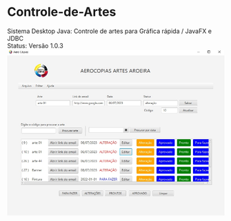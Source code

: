 # Controle-de-Artes
Sistema Desktop Java: Controle de artes para Gráfica rápida / JavaFX e JDBC
<br>Status: Versão 1.0.3 <br>
<img src="https://raw.githubusercontent.com/juliansempre/Controle-de-Artes/main/img/imagem.jpg"></img>
